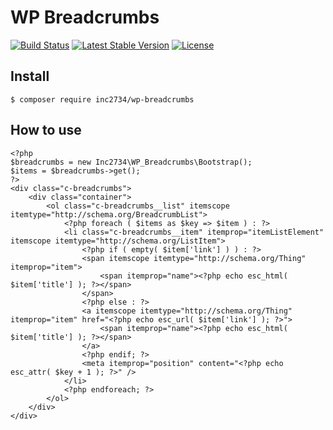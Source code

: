 # WP Breadcrumbs

[![Build Status](https://travis-ci.org/inc2734/wp-breadcrumbs.svg?branch=master)](https://travis-ci.org/inc2734/wp-breadcrumbs)
[![Latest Stable Version](https://poser.pugx.org/inc2734/wp-breadcrumbs/v/stable)](https://packagist.org/packages/inc2734/wp-breadcrumbs)
[![License](https://poser.pugx.org/inc2734/wp-breadcrumbs/license)](https://packagist.org/packages/inc2734/wp-breadcrumbs)

## Install
```
$ composer require inc2734/wp-breadcrumbs
```

## How to use
```
<?php
$breadcrumbs = new Inc2734\WP_Breadcrumbs\Bootstrap();
$items = $breadcrumbs->get();
?>
<div class="c-breadcrumbs">
	<div class="container">
		<ol class="c-breadcrumbs__list" itemscope itemtype="http://schema.org/BreadcrumbList">
			<?php foreach ( $items as $key => $item ) : ?>
			<li class="c-breadcrumbs__item" itemprop="itemListElement" itemscope itemtype="http://schema.org/ListItem">
				<?php if ( empty( $item['link'] ) ) : ?>
				<span itemscope itemtype="http://schema.org/Thing" itemprop="item">
					<span itemprop="name"><?php echo esc_html( $item['title'] ); ?></span>
				</span>
				<?php else : ?>
				<a itemscope itemtype="http://schema.org/Thing" itemprop="item" href="<?php echo esc_url( $item['link'] ); ?>">
					<span itemprop="name"><?php echo esc_html( $item['title'] ); ?></span>
				</a>
				<?php endif; ?>
				<meta itemprop="position" content="<?php echo esc_attr( $key + 1 ); ?>" />
			</li>
			<?php endforeach; ?>
		</ol>
	</div>
</div>
```
